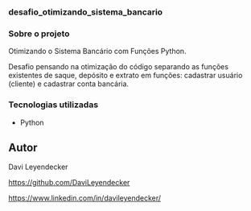 ### desafio_otimizando_sistema_bancario

### Sobre o projeto
Otimizando o Sistema Bancário com Funções Python.

Desafio pensando na otimização do código separando as funções existentes de saque, depósito e extrato em funções: cadastrar usuário (cliente) e cadastrar conta bancária.

### Tecnologias utilizadas
* Python

## Autor
Davi Leyendecker

https://github.com/DaviLeyendecker

https://www.linkedin.com/in/davileyendecker/
